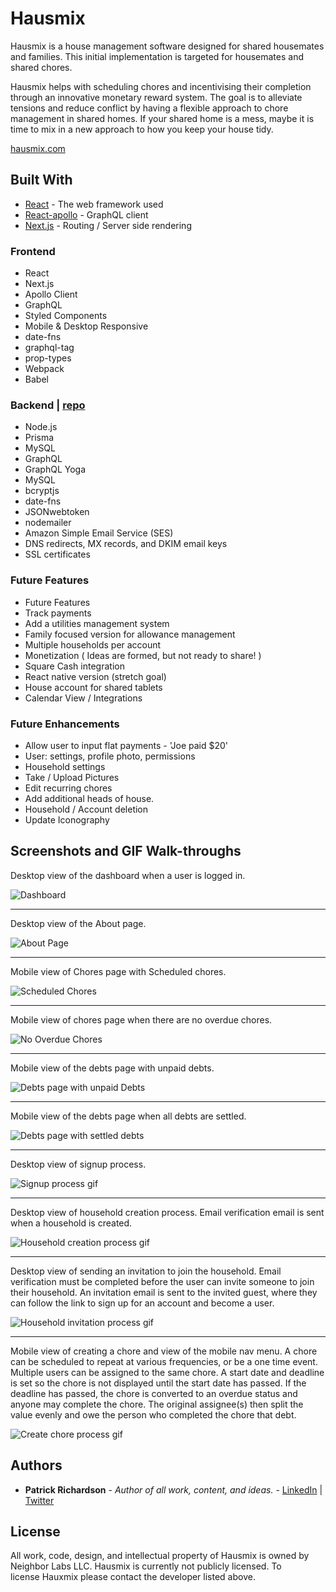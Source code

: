 # Hausmix

Hausmix is a house management software designed for shared housemates and families. This initial implementation is targeted for housemates and shared chores.

Hausmix helps with scheduling chores and incentivising their completion through an innovative monetary reward system. The goal is to alleviate tensions and reduce conflict by having a flexible approach to chore management in shared homes. If your shared home is a mess, maybe it is time to mix in a new approach to how you keep your house tidy.

[hausmix.com](https://www.hausmix.com/)


## Built With

- [React](https://reactjs.org/) - The web framework used
- [React-apollo](https://apollographql.com/docs/react/) - GraphQL client
- [Next.js](https://nextjs.org/) - Routing / Server side rendering

### Frontend

- React
- Next.js
- Apollo Client
- GraphQL
- Styled Components
- Mobile & Desktop Responsive
- date-fns
- graphql-tag
- prop-types
- Webpack
- Babel

### Backend | [repo](https://github.com/setfloat/hausmix_node)

- Node.js
- Prisma
- MySQL
- GraphQL
- GraphQL Yoga
- MySQL
- bcryptjs
- date-fns
- JSONwebtoken
- nodemailer
- Amazon Simple Email Service (SES)
- DNS redirects, MX records, and DKIM email keys
- SSL certificates

### Future Features

- Future Features
- Track payments
- Add a utilities management system
- Family focused version for allowance management
- Multiple households per account
- Monetization ( Ideas are formed, but not ready to share! )
- Square Cash integration
- React native version (stretch goal)
- House account for shared tablets
- Calendar View / Integrations

### Future Enhancements

- Allow user to input flat payments - 'Joe paid \$20'
- User: settings, profile photo, permissions
- Household settings
- Take / Upload Pictures
- Edit recurring chores
- Add additional heads of house.
- Household / Account deletion
- Update Iconography

## Screenshots and GIF Walk-throughs

<!-- [](./readme/hausmix_about.gif) -->

Desktop view of the dashboard when a user is logged in.

![Dashboard](readme/hausmix_main.png)

***

Desktop view of the About page.

![About Page](readme/hausmix_about.png)

***

Mobile view of Chores page with Scheduled chores.

![Scheduled Chores](./readme/hausmix_scheduled.png)

***

Mobile view of chores page when there are no overdue chores.

![No Overdue Chores](./readme/hausmix_no_chores.png)

***

Mobile view of the debts page with unpaid debts.

![Debts page with unpaid Debts](./readme/hausmix_debts.png)

***

Mobile view of the debts page when all debts are settled.

![Debts page with settled debts](./readme/hausmix_settled.png)

***

Desktop view of signup process.

![Signup process gif](./readme/hausmix_signup.gif)

***

Desktop view of household creation process. Email verification email is sent when a household is created.

![Household creation process gif](./readme/hausmix_create_house.gif)

***

Desktop view of sending an invitation to join the household. Email verification must be completed before the user can invite someone to join their household.  An invitation email is sent to the invited guest, where they can follow the link to sign up for an account and become a user.

![Household invitation process gif](./readme/hausmix_invitation.gif)

***

Mobile view of creating a chore and view of the mobile nav menu. A chore can be scheduled to repeat at various frequencies, or be a one time event.  Multiple users can be assigned to the same chore. A start date and deadline is set so the chore is not displayed until the start date has passed. If the deadline has passed, the chore is converted to an overdue status and anyone may complete the chore. The original assignee(s) then split the value evenly and owe the person who completed the chore that debt.

![Create chore process gif](./readme/hausmix_create_chore.gif)

## Authors

- **Patrick Richardson** - _Author of all work, content, and ideas._ - [LinkedIn](https://linkedin.com/in/setfloat) | [Twitter](https://twitter.com/setfloat)

## License

All work, code, design, and intellectual property of Hausmix is owned by Neighbor Labs LLC. Hausmix is currently not publicly licensed. To license Hauxmix please contact the developer listed above.
